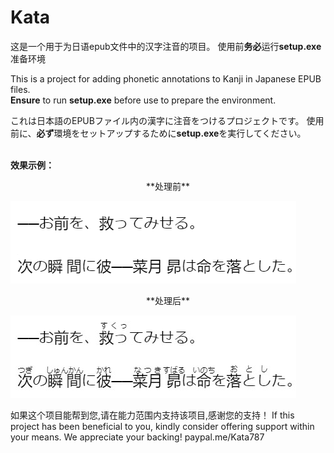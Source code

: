 # Kata
这是一个用于为日语epub文件中的汉字注音的项目。
使用前**务必**运行**setup.exe**准备环境

This is a project for adding phonetic annotations to Kanji in Japanese EPUB files.  
**Ensure** to run **setup.exe** before use to prepare the environment.

これは日本語のEPUBファイル内の漢字に注音をつけるプロジェクトです。
使用前に、**必ず**環境をセットアップするために**setup.exe**を実行してください。
<br>
<br>

**效果示例：**

<div align="center">
  <p>**处理前**</p>
</div>

![处理前](/example.png)

<div align="center">
  <p>**处理后**</p>
</div>

![处理后](/example.jpg)

如果这个项目能帮到您,请在能力范围内支持该项目,感谢您的支持！
If this project has been beneficial to you, kindly consider offering support within your means. We appreciate your backing!
paypal.me/Kata787
